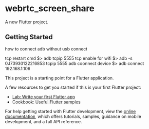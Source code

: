 # webrtc_screen_share

A new Flutter project.

## Getting Started
how to connect adb without usb connect

tcp restart cmd     $> adb tcpip 5555 
tcp enable for wifi $> adb -s 0J73930122216853 tcpip 5555
adb coonnect device $> adb connect 192.168.1.109



This project is a starting point for a Flutter application.

A few resources to get you started if this is your first Flutter project:

- [Lab: Write your first Flutter app](https://docs.flutter.dev/get-started/codelab)
- [Cookbook: Useful Flutter samples](https://docs.flutter.dev/cookbook)

For help getting started with Flutter development, view the
[online documentation](https://docs.flutter.dev/), which offers tutorials,
samples, guidance on mobile development, and a full API reference.

